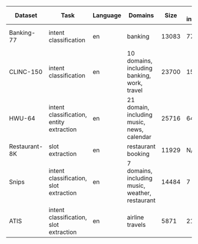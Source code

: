 | Dataset       | Task                                     | Language | Domains                                            | Size  | N intents | N slots | Paper | Link |
|---------------|------------------------------------------|----------|----------------------------------------------------|-------|-----------|---------|-------|------|
| Banking-77    | intent classification                    | en       | banking                                            | 13083 | 77        | N/A     |   [Casanueva et al., 2020](https://arxiv.org/abs/2003.04807)    |  [Dataset](https://github.com/PolyAI-LDN/task-specific-datasets/tree/master/banking_data)    |
| CLINC-150     | intent classification                    | en       | 10 domains, including banking, work, travel        | 23700 | 150       | N/A     |       |      |
| HWU-64        | intent classification, entity extraction | en       | 21 domain,  including  music, news, calendar       | 25716 | 64        | 54      |       |      |
| Restaurant-8K | slot extraction                          | en       | restaurant booking                                 | 11929 | N/A       | 5       |       |      |
| Snips         | intent classification, slot extraction   | en       | 7 domains,  including  music, weather,  restaurant | 14484 | 7         | 39      |       |      |
| ATIS          | intent classification, slot extraction   | en       | airline travels                                    | 5871  | 21        | 120     |       |      |